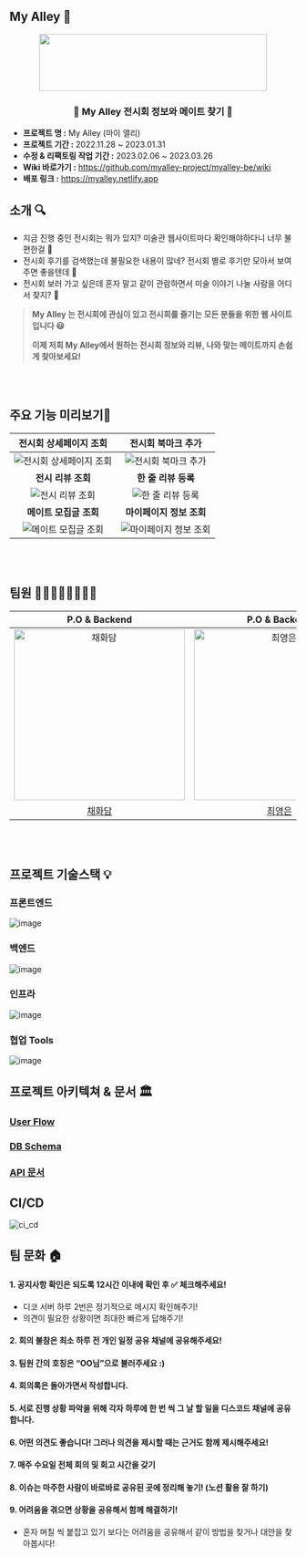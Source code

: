 ## My Alley 🎨
<p align="middle" >
  <img src="https://user-images.githubusercontent.com/61264510/218919921-ccae06ab-8407-4e9d-815c-981bb1dd3215.png?raw=true" width="400px;" height="100px;"/>
</p>

### <div align="center"> 🎨 My Alley 전시회 정보와 메이트 찾기 🎨 </div>

- **프로젝트 명 :** My Alley (마이 앨리)
- **프로젝트 기간 :** 2022.11.28 ~ 2023.01.31
- **수정 & 리팩토링 작업 기간 :** 2023.02.06 ~ 2023.03.26
- **Wiki 바로가기 :** https://github.com/myalley-project/myalley-be/wiki
- **배포 링크 :** https://myalley.netlify.app 


## 소개 🔍

- 지금 진행 중인 전시회는 뭐가 있지? 미술관 웹사이트마다 확인해야하다니 너무 불편한걸 🤔
- 전시회 후기를 검색했는데 불필요한 내용이 많네? 전시회 별로 후기만 모아서 보여주면 좋을텐데 🤔
- 전시회 보러 가고 싶은데 혼자 말고 같이 관람하면서 미술 이야기 나눌 사람을 어디서 찾지? 🤔


>**My Alley 는 전시회에 관심이 있고 전시회를 즐기는 모든 분들을 위한 웹 사이트입니다 😃**
> 
> **이제 저희 My Alley에서 원하는 전시회 정보와 리뷰, 나와 맞는 메이트까지 손쉽게 찾아보세요!**

<br></br>

## 주요 기능 미리보기🌈

|                                                  <b>전시회 상세페이지 조회</b>                                                   |                                                   <b>전시회 북마크 추가</b>                                                   |
|:----------------------------------------------------------------------------------------------------------------------:|:---------------------------------------------------------------------------------------------------------------------:|
| ![전시회 상세페이지 조회](https://user-images.githubusercontent.com/61264510/221839526-9aab96ed-7cff-4429-b94c-e71629d30b8d.gif) | ![전시회 북마크 추가](https://user-images.githubusercontent.com/61264510/221839508-0f745bb0-3895-47ca-9e41-25b5bd3a6a4c.gif)  |
|                                                    <b>전시 리뷰 조회</b>                                                     |                                                   <b>한 줄 리뷰 등록</b>                                                    |
|   ![전시 리뷰 조회](https://user-images.githubusercontent.com/61264510/223399209-a07ffe44-5052-49bb-9854-5dac83234787.gif)   |  ![한 줄 리뷰 등록](https://user-images.githubusercontent.com/61264510/223396841-19ed8fa5-785b-4605-8c10-18e44d0333f9.gif)  | </br>
|                                                   <b>메이트 모집글 조회</b>                                                    |                                                  <b>마이페이지 정보 조회</b>                                                   |
|  ![메이트 모집글 조회](https://user-images.githubusercontent.com/61264510/221839533-2570d698-ff70-44a8-ab2e-21f3b856f35b.gif)  | ![마이페이지 정보 조회](https://user-images.githubusercontent.com/61264510/223397271-1f5c99d1-526c-4ba4-a533-2b998127805d.gif) | </br>

<br></br>

## 팀원 👨‍👨‍👧‍👧👨‍👨‍👧‍👧

|                                                              P.O & Backend                                                               |                                                              P.O & Backend                                                               |                                                                 Backend                                                                  |                                                                 DevOps                                                                  |                                                                Frontend                                                                 |                                                                Frontend                                                                 |                                                                Frontend                                                                 |                                                                Designer                                                                 |
|:----------------------------------------------------------------------------------------------------------------------------------------:|:----------------------------------------------------------------------------------------------------------------------------------------:|:----------------------------------------------------------------------------------------------------------------------------------------:|:---------------------------------------------------------------------------------------------------------------------------------------:|:---------------------------------------------------------------------------------------------------------------------------------------:|:---------------------------------------------------------------------------------------------------------------------------------------:|:---------------------------------------------------------------------------------------------------------------------------------------:|:---------------------------------------------------------------------------------------------------------------------------------------:|
| <img src="https://user-images.githubusercontent.com/61264510/218923719-2cc42708-4a7f-45ca-ae1f-7ca55c2374ef.png" width=300px alt="채화담"/> | <img src="https://user-images.githubusercontent.com/61264510/218924432-b4a40035-b349-435a-9c08-e03d22595b12.png" width=300px alt="최영은"/> | <img src="https://user-images.githubusercontent.com/61264510/218963828-7c7b8846-50d7-440d-92c2-7ed0fbe3665e.png" width=300px alt="한영진"/> | <img src="https://user-images.githubusercontent.com/61264510/218924300-122a7947-6b8e-45d6-86db-6a528d56ee18.png" width=300px alt="유근수"> | <img src="https://user-images.githubusercontent.com/61264510/218923880-6530c1a1-4750-4a8c-9be1-647089c6c154.png" width=300px alt="김동규"> | <img src="https://user-images.githubusercontent.com/61264510/220117269-9ca3a740-5483-4c26-83f1-3fe2aa3f957b.png" width=300px alt="박예선"> | <img src="https://user-images.githubusercontent.com/61264510/218923524-db65f345-f5a5-4c6d-a00c-052b97d7f822.png" width=300px alt="유나영"> | <img src="https://user-images.githubusercontent.com/61264510/220028908-6f970522-b359-4c90-a91c-eb8629224708.png" width=300px alt="김진아"> |
|                                                     [채화담](https://github.com/Damm06)                                                     |                                                 [최영은](https://github.com/Choi-Young-Eun)                                                 |                                                    [한영진](https://github.com/Ojin0104)                                                    |                                                  [유근수](https://github.com/linusdamyo)                                                   |                                                   [김동규](https://github.com/caffesale)                                                   |                                                   [박예선](https://github.com/YesunPark)                                                   |                                                   [유나영](https://github.com/gandy818)                                                    |                                         [김진아](https://www.behance.net/valuedefault/appreciated)                                         |


<br></br>
## 프로젝트 기술스택 💡

### 프론트엔드
![image](https://user-images.githubusercontent.com/61264510/222345725-e02aae82-f41d-43c7-bc7b-ca107dd116dd.png)

### 백엔드
![image](https://user-images.githubusercontent.com/61264510/225603279-aef3fd16-33e1-4cf6-980d-8cafbceaf8aa.png)

### 인프라
![image](https://user-images.githubusercontent.com/61264510/218927368-e69b7c32-7de6-41c3-829f-eedd75fb1eea.png)

### 협업 Tools
![image](https://user-images.githubusercontent.com/61264510/218927383-38d31766-4793-4360-b5ed-34d4f811725c.png)


## 프로젝트 아키텍쳐 & 문서 🏛

### [User Flow](https://github.com/myalley-project/myalley-be/wiki/USER-FLOW)

### [DB Schema](https://github.com/myalley-project/myalley-be/wiki/DB-Schema)

### [API 문서](https://www.notion.so/API-77fb0b5a78d64873a8feece00fbe0d70?pvs=4)

## CI/CD
![ci_cd](https://user-images.githubusercontent.com/61264510/218928419-be640812-91b5-4600-9aba-0370868ec083.png)

## 팀 문화 🏠

#### 1. 공지사항 확인은 되도록 12시간 이내에 확인 후 ✅ 체크해주세요!
- 디코 서버 하루 2번은 정기적으로 메시지 확인해주기!
- 의견이 필요한 상황이면 최대한 빠르게 답해주기!

#### 2. 회의 불참은 최소 하루 전 개인 일정 공유 채널에 공유해주세요!
#### 3. 팀원 간의 호칭은 “OO님”으로 불러주세요 :)
#### 4. 회의록은 돌아가면서 작성합니다.
#### 5. 서로 진행 상황 파악을 위해 각자 하루에 한 번 씩 그 날 할 일을 디스코드 채널에 공유합니다.
#### 6. 어떤 의견도 좋습니다! 그러나 의견을 제시할 때는 근거도 함께 제시해주세요!
#### 7. 매주 수요일 전체 회의 및 회고 시간을 갖기
#### 8. 이슈는 마주한 사람이 바로바로 공유된 곳에 정리해 놓기! (노션 활용 잘 하기)
#### 9. 어려움을 겪으면 상황을 공유해서 함께 해결하기!
- 혼자 며칠 씩 붙잡고 있기 보다는 어려움을 공유해서 같이 방법을 찾거나 대안을 찾아봅시다!
